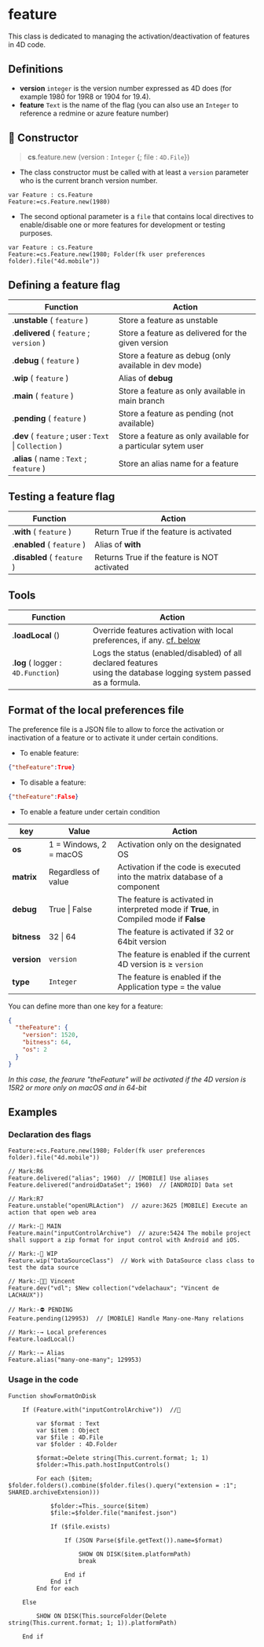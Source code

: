 <!-- Type your summary here -->
# feature

This class is dedicated to managing the activation/deactivation of features in 4D code.

## Definitions

* **version** `integer` is the version number expressed as 4D does (for example 1980 for 19R8 or 1904 for 19.4).
* **feature** `Text` is the name of the flag (you can also use an `Integer` to reference a redmine or azure feature number)

## 🔸 Constructor

> **cs**.feature.new (version : `Integer` {; file : `4D.File`})

* The class constructor must be called with at least a `version` parameter who is the current branch version number.

```4dvar Feature : cs.FeatureFeature:=cs.Feature.new(1980)```

* The second optional parameter is a `file` that contains local directives to enable/disable one or more features for development or testing purposes.

```4d
var Feature : cs.FeatureFeature:=cs.Feature.new(1980; Folder(fk user preferences folder).file("4d.mobile"))
```

## <a name="define">Defining a feature flag</a>

|Function|Action|
|--------|------|   
|.**unstable** ( `feature` ) | Store a feature as unstable
|.**delivered** ( `feature` ; `version` ) | Store a feature as delivered for the given version
|.**debug** ( `feature` ) | Store a feature as debug (only available in dev mode)
|.**wip** ( `feature` ) | Alias of **debug**
|.**main** ( `feature` ) | Store a feature as only available in main branch
|.**pending** ( `feature` ) | Store a feature as pending (not available)
|.**dev** ( `feature` ; user : `Text` \| `Collection` ) | Store a feature as only available for a particular sytem user
|.**alias** ( name : `Text` ; `feature` ) | Store an alias name for a feature

## <a name="testing">Testing a feature flag</a>

|Function|Action|
|--------|------|   
|.**with** ( `feature` ) | Return True if the feature is activated
|.**enabled** ( `feature` ) | Alias of **with**
|.**disabled** ( `feature` ) | Returns True if the feature is NOT activated

## <a name="tools">Tools</a>

|Function|Action|
|--------|------|   
|.**loadLocal** () | Override features activation with local preferences, if any. [cf. below](#localPreferences)
|.**log** ( logger : `4D.Function`) | Logs the status (enabled/disabled) of all declared features<br>using the database logging system passed as a formula.

## <a name="localPreferences">Format of the local preferences file</a>

The preference file is a JSON file to allow to force the activation or inactivation of a feature or to activate it under certain conditions.

* To enable feature:

```json
{"theFeature":True}
```

* To disable a feature:

```json
{"theFeature":False}
```

* To enable a feature under certain condition
 
|key|Value|Action|
|--------|------|------|   
| **os** | 1 = Windows, 2 = macOS | Activation only on the designated OS
| **matrix** | Regardless of value | Activation if the code is executed into the matrix database of a component
| **debug** | True \| False | The feature is activated in interpreted mode if **True**, in Compiled mode if **False** 
| **bitness** | 32 \| 64 | The feature is activated if 32 or 64bit version 
| **version** | `version` | The feature is enabled if the current 4D version is ≥ `version`
| **type** | `Integer` | The feature is enabled if the Application type = the value

You can define more than one key for a feature:

```json
{
  "theFeature": {
    "version": 1520,
    "bitness": 64,
    "os": 2
  }
}
```
*In this case, the fearure "theFeature" will be activated if the 4D version is 15R2 or more only on macOS and in 64-bit*

## Examples

### Declaration des flags

```4d
Feature:=cs.Feature.new(1980; Folder(fk user preferences folder).file("4d.mobile"))

// Mark:R6Feature.delivered("alias"; 1960)  // [MOBILE] Use aliasesFeature.delivered("androidDataSet"; 1960)  // [ANDROID] Data set

// Mark:R7
Feature.unstable("openURLAction")  // azure:3625 [MOBILE] Execute an action that open web area

// Mark:-🚧 MAINFeature.main("inputControlArchive")  // azure:5424 The mobile project shall support a zip format for input control with Android and iOS.

// Mark:-🚧 WIP
Feature.wip("DataSourceClass")  // Work with DataSource class class to test the data source

// Mark:-👴🏻 VincentFeature.dev("vdl"; $New collection("vdelachaux"; "Vincent de LACHAUX"))

// Mark:-⛔ PENDINGFeature.pending(129953)  // [MOBILE] Handle Many-one-Many relations

// Mark:-→ Local preferencesFeature.loadLocal()

// Mark:-→ AliasFeature.alias("many-one-many"; 129953)
```

### Usage in the code

```4d
Function showFormatOnDisk		If (Feature.with("inputControlArchive"))  //🚧				var $format : Text		var $item : Object		var $file : 4D.File		var $folder : 4D.Folder				$format:=Delete string(This.current.format; 1; 1)		$folder:=This.path.hostInputControls()				For each ($item; $folder.folders().combine($folder.files().query("extension = :1"; SHARED.archiveExtension)))						$folder:=This._source($item)			$file:=$folder.file("manifest.json")						If ($file.exists)								If (JSON Parse($file.getText()).name=$format)										SHOW ON DISK($item.platformPath)					break									End if 			End if 		End for each 			Else 				SHOW ON DISK(This.sourceFolder(Delete string(This.current.format; 1; 1)).platformPath)			End if
```

